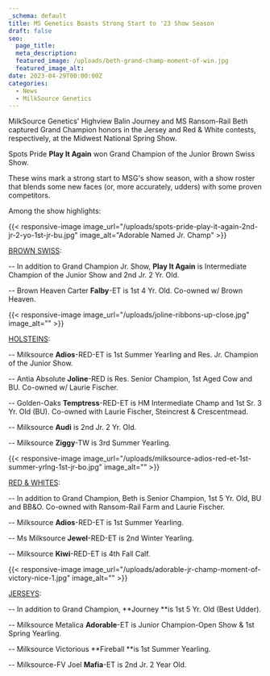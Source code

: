 ```yaml
---
_schema: default
title: MS Genetics Boasts Strong Start to '23 Show Season
draft: false
seo:
  page_title:
  meta_description:
  featured_image: /uploads/beth-grand-champ-moment-of-win.jpg
  featured_image_alt:
date: 2023-04-29T00:00:00Z
categories:
  - News
  - MilkSource Genetics
---
```

MilkSource Genetics' Highview Balin Journey and MS Ransom-Rail Beth captured Grand Champion honors in the Jersey and Red & White contests, respectively, at the Midwest National Spring Show.



Spots Pride&nbsp;**Play It Again**&nbsp;won Grand Champion of the Junior Brown Swiss Show.



These wins mark a strong start to MSG's show season, with a show roster that blends some new faces (or, more accurately, udders) with some proven competitors.



Among the show highlights:

{{< responsive-image image_url="/uploads/spots-pride-play-it-again-2nd-jr-2-yo-1st-jr-bu.jpg" image_alt="Adorable Named Jr. Champ" >}}

<u>BROWN SWISS</u>\:

\-- In addition to Grand Champion Jr. Show,&nbsp;**Play It Again**&nbsp;is Intermediate Champion of the Junior Show and 2nd Jr. 2 Yr. Old.

\-- Brown Heaven Carter&nbsp;**Falby**\-ET is 1st 4 Yr. Old. Co-owned w/ Brown Heaven.

{{< responsive-image image_url="/uploads/joline-ribbons-up-close.jpg" image_alt="" >}}

<u>HOLSTEINS</u>\:

\-- Milksource&nbsp;**Adios**\-RED-ET is 1st Summer Yearling and Res. Jr. Champion of the Junior Show.

\-- Antia Absolute&nbsp;**Joline**\-RED is Res. Senior Champion, 1st Aged Cow and BU. Co-owned w/ Laurie Fischer.

\-- Golden-Oaks&nbsp;**Temptress**\-RED-ET is HM Intermediate Champ and 1st Sr. 3 Yr. Old (BU). Co-owned with Laurie Fischer, Steincrest & Crescentmead.

\-- Milksource&nbsp;**Audi**&nbsp;is 2nd Jr. 2 Yr. Old.

\-- Milksource&nbsp;**Ziggy**\-TW is 3rd Summer Yearling.

{{< responsive-image image_url="/uploads/milksource-adios-red-et-1st-summer-yrlng-1st-jr-bo.jpg" image_alt="" >}}

<u>RED &amp; WHITES</u>\:

\-- In addition to Grand Champion, Beth is Senior Champion, 1st 5 Yr. Old, BU and BB&O. Co-owned with Ransom-Rail Farm and Laurie Fischer.

\-- Milksource&nbsp;**Adios**\-RED-ET is 1st Summer Yearling.

\-- Ms Milksource&nbsp;**Jewel**\-RED-ET is 2nd Winter Yearling.

\-- Milksource&nbsp;**Kiwi**\-RED-ET is 4th Fall Calf.

{{< responsive-image image_url="/uploads/adorable-jr-champ-moment-of-victory-nice-1.jpg" image_alt="" >}}

<u>JERSEYS</u>\:

\-- In addition to Grand Champion,&nbsp;**Journey&nbsp;**is 1st 5 Yr. Old (Best Udder).

\-- Milksource Metalica&nbsp;**Adorable**\-ET is Junior Champion-Open Show & 1st Spring Yearling.

\-- Milksource Victorious&nbsp;**Fireball&nbsp;**is 1st Summer Yearling.

\-- Milksource-FV Joel&nbsp;**Mafia**\-ET is 2nd Jr. 2 Year Old.